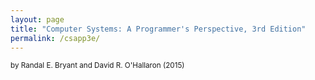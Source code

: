 ```yaml
---
layout: page
title: "Computer Systems: A Programmer's Perspective, 3rd Edition"
permalink: /csapp3e/
---
```


<small>by Randal E. Bryant and David R. O'Hallaron (2015)</small>
